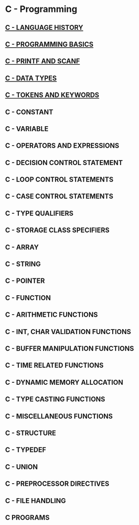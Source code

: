 # C - Programming
  
  ## [C - LANGUAGE HISTORY](https://codes4you.github.io/C-HISTORY/)
  
  ## [C - PROGRAMMING BASICS](https://codes4you.github.io/C-BASICS/)
  
  ## [C - PRINTF AND SCANF](https://codes4you.github.io/C-PRINTF-AND-SCANF/)
  
  ## [C - DATA TYPES](https://codes4you.github.io/C-DATA-TYPES/)
  
  ## [C - TOKENS AND KEYWORDS](https://codes4you.github.io/C-TOKENS-KEYWORDS/)
  
  ## C - CONSTANT
  
  ## C - VARIABLE
  
  ## C - OPERATORS AND EXPRESSIONS
  
  ## C - DECISION CONTROL STATEMENT
  
  ## C - LOOP CONTROL STATEMENTS
  
  ## C - CASE CONTROL STATEMENTS
  
  ## C - TYPE QUALIFIERS
  
  ## C - STORAGE CLASS SPECIFIERS
  
  ## C - ARRAY
  
  ## C - STRING
  
  ## C - POINTER
  
  ## C - FUNCTION
  
  ## C - ARITHMETIC FUNCTIONS
  
  ## C - INT, CHAR VALIDATION FUNCTIONS
  
  ## C - BUFFER MANIPULATION FUNCTIONS
  
  ## C - TIME RELATED FUNCTIONS
  
  ## C - DYNAMIC MEMORY ALLOCATION
  
  ## C - TYPE CASTING FUNCTIONS
  
  ## C - MISCELLANEOUS FUNCTIONS
  
  ## C - STRUCTURE
  
  ## C - TYPEDEF
  
  ## C - UNION
  
  ## C - PREPROCESSOR DIRECTIVES
  
  ## C - FILE HANDLING
  
  ## C PROGRAMS

